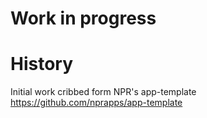 # Work in progress

# History
Initial work cribbed form NPR's app-template
https://github.com/nprapps/app-template
